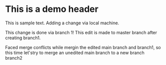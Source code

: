 # This is a demo header

This is sample text. Adding a change via local machine.


This change is done via branch 1!
This edit is made to master branch after creating branch1.

Faced merge conflicts while mergin the edited main branch and branch1, so this time let'stry to merge an unedited main branch to a new branch branch2

